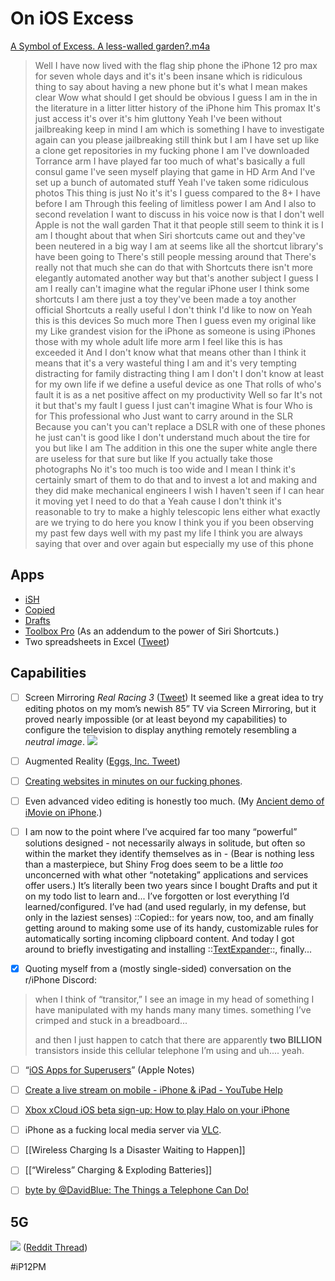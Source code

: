 # On iOS Excess
<a href='A%20Symbol%20of%20Excess.%20A%20less-walled%20garden%3F.m4a'>A Symbol of Excess. A less-walled garden?.m4a</a>
> Well I have now lived with the flag ship phone the iPhone 12 pro max for seven whole days and it's it's been insane which is ridiculous thing to say about having a new phone but it's what I mean makes clear Wow what should I get should be obvious I guess I am in the in the literature in a litter litter history of the iPhone him This promax It's just access it's over it's him gluttony Yeah I've been without jailbreaking keep in mind I am which is something I have to investigate again can you please jailbreaking still think but I am I have set up like a clone get repositories in my fucking phone I am I've downloaded Torrance arm I have played far too much of what's basically a full consul game I've seen myself playing that game in HD Arm And I've set up a bunch of automated stuff Yeah I've taken some ridiculous photos This thing is just No it's it's I guess compared to the 8+ I have before I am Through this feeling of limitless power I am And I also to second revelation I want to discuss in his voice now is that I don't well Apple is not the wall garden That it that people still seem to think it is I am I thought about that when Siri shortcuts came out and they've been neutered in a big way I am at seems like all the shortcut library's have been going to There's still people messing around that There's really not that much she can do that with Shortcuts there isn't more elegantly automated another way but that's another subject I guess I am I really can't imagine what the regular iPhone user I think some shortcuts I am there just a toy they've been made a toy another official Shortcuts a really useful I don't think I'd like to now on Yeah this is this devices So much more Then I guess even my original like my Like grandest vision for the iPhone as someone is using iPhones those with my whole adult life more arm I feel like this is has exceeded it And I don't know what that means other than I think it means that it's a very wasteful thing I am and it's very tempting distracting for family distracting thing I am I don't I don't know at least for my own life if we define a useful device as one That rolls of who's fault it is as a net positive affect on my productivity Well so far It's not it but that's my fault I guess I just can't imagine What is four Who is for This professional who Just want to carry around in the SLR Because you can't you can't replace a DSLR with one of these phones he just can't is good like I don't understand much about the tire for you but like I am The addition in this one the super white angle there are useless for that sure but like If you actually take those photographs No it's too much is too wide and I mean I think it's certainly smart of them to do that and to invest a lot and making and they did make mechanical engineers I wish I haven't seen if I can hear it moving yet I need to do that a Yeah cause I don't think it's reasonable to try to make a highly telescopic lens either what exactly are we trying to do here you know I think you if you been observing my past few days well with my past my life I think you are always saying that over and over again but especially my use of this phone  

## Apps
* [iSH](https://apps.apple.com/us/app/ish-shell/id1436902243)
* [Copied](https://apps.apple.com/us/app/copied-touch/id1015767349)
* [Drafts](https://apps.apple.com/us/app/drafts/id1236254471)
* [Toolbox Pro](https://apps.apple.com/us/app/toolbox-pro-for-shortcuts/id1476205977) (As an addendum to the power of Siri Shortcuts.)
* Two spreadsheets in Excel ([Tweet](https://twitter.com/neoyokel/status/1348914200240922624?s=21))

## Capabilities
- [ ] Screen Mirroring *Real Racing 3* ([Tweet](https://twitter.com/neoyokel/status/1336812943154044928?s=21))
It seemed like a great idea to try editing photos on my mom’s newish 85” TV via Screen Mirroring, but it proved nearly impossible (or at least beyond my capabilities) to configure the television to display anything remotely resembling a *neutral image*.
![](On%20iOS%20Excess/Photo%20Feb%204,%202021%20at%20181443.jpg)
- [ ] Augmented Reality ([Eggs, Inc. Tweet](https://twitter.com/neoyokel/status/1352780547404267522?s=21))

- [ ] [Creating websites in minutes on our fucking phones](https://youtu.be/BYOdugyqV34). 

- [ ] Even advanced video editing is honestly too much. (My [Ancient demo of iMovie on iPhone](https://youtu.be/E3fCi5P7YAg).)

- [ ] I am now to the point where I’ve acquired far too many “powerful” solutions designed - not necessarily always in solitude, but often so within the market they identify themselves as in - (Bear is nothing less than a masterpiece, but Shiny Frog does seem to be a little *too* unconcerned with what other “notetaking” applications and services offer users.) It’s literally been two years since I bought Drafts and put it on my todo list to learn and... I’ve forgotten or lost everything I’d learned/configured. I’ve had (and used regularly, in my defense, but only in the laziest senses) ::Copied:: for years now, too, and am finally getting around to making some use of its handy, customizable rules for automatically sorting incoming clipboard content. And today I got around to briefly investigating and installing ::[TextExpander](https://textexpander.com)::, finally... 

- [x] Quoting myself from a (mostly single-sided) conversation on the r/iPhone Discord:
> when I think of “transitor,” I see an image in my head of something I have manipulated with my hands many many times. something I’ve crimped and stuck in a breadboard...  
>   
> and then I just happen to catch that there are apparently **two BILLION** transistors inside this cellular telephone I’m using and uh.... yeah.  

- [ ] “[iOS Apps for Superusers](https://www.icloud.com/notes/0h0O7x7MQMKA2OgmxiQbC6R3g#iOS_Apps_for_Superusers)” (Apple Notes)

- [ ] [Create a live stream on mobile - iPhone & iPad - YouTube Help](https://support.google.com/youtube/answer/9228390?co=GENIE.Platform%3DiOS&hl=en)

- [ ] [Xbox xCloud iOS beta sign-up: How to play Halo on your iPhone](https://www.inverse.com/gaming/xbox-xcloud-ios-beta-sign-up-iphone-halo-how-to-download)

- [ ] iPhone as a fucking local media server via [VLC](https://apps.apple.com/us/app/vlc-for-mobile/id650377962).

- [ ] [[Wireless Charging Is a Disaster Waiting to Happen]]

- [ ] [[“Wireless” Charging & Exploding Batteries]]

- [ ] [byte by @DavidBlue: The Things a Telephone Can Do!](https://byte.co/b/1lVZf8VrhNx)

## 5G
![](On%20iOS%20Excess/Photo%20Mar%2016,%202021%20at%20024100.jpg)
([Reddit Thread](https://reddit.com/r/iphone/comments/jkcg1a/mkbhd_testing_iphone_5g_speed1700mpbs/))

#iP12PM